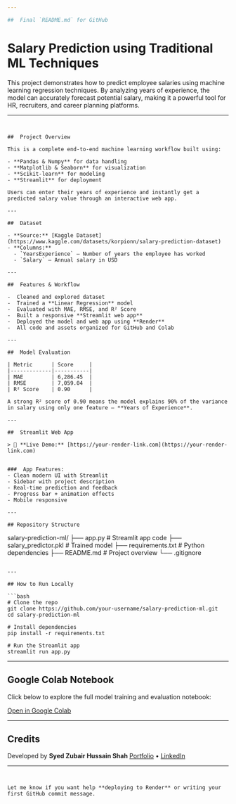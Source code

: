 ```yaml
---

##  Final `README.md` for GitHub

```
# Salary Prediction using Traditional ML Techniques

This project demonstrates how to predict employee salaries using machine learning regression techniques. By analyzing years of experience, the model can accurately forecast potential salary, making it a powerful tool for HR, recruiters, and career planning platforms.

---
```


##  Project Overview

This is a complete end-to-end machine learning workflow built using:

- **Pandas & Numpy** for data handling  
- **Matplotlib & Seaborn** for visualization  
- **Scikit-learn** for modeling  
- **Streamlit** for deployment  

Users can enter their years of experience and instantly get a predicted salary value through an interactive web app.

---

##  Dataset

- **Source:** [Kaggle Dataset](https://www.kaggle.com/datasets/korpionn/salary-prediction-dataset)
- **Columns:**
  - `YearsExperience` – Number of years the employee has worked
  - `Salary` – Annual salary in USD

---

##  Features & Workflow

-  Cleaned and explored dataset  
-  Trained a **Linear Regression** model  
-  Evaluated with MAE, RMSE, and R² Score  
-  Built a responsive **Streamlit web app**  
-  Deployed the model and web app using **Render**  
-  All code and assets organized for GitHub and Colab  

---

##  Model Evaluation

| Metric      | Score     |
|-------------|-----------|
| MAE         | 6,286.45  |
| RMSE        | 7,059.04  |
| R² Score    | 0.90      |

A strong R² score of 0.90 means the model explains 90% of the variance in salary using only one feature — **Years of Experience**.

---

##  Streamlit Web App

> 🔗 **Live Demo:** [https://your-render-link.com](https://your-render-link.com)  


###  App Features:
- Clean modern UI with Streamlit  
- Sidebar with project description  
- Real-time prediction and feedback  
- Progress bar + animation effects  
- Mobile responsive

---

## Repository Structure

```

salary-prediction-ml/
├── app.py                   # Streamlit app code
├── salary\_predictor.pkl     # Trained model
├── requirements.txt         # Python dependencies
├── README.md                # Project overview
└── .gitignore

````

---

## How to Run Locally

```bash
# Clone the repo
git clone https://github.com/your-username/salary-prediction-ml.git
cd salary-prediction-ml

# Install dependencies
pip install -r requirements.txt

# Run the Streamlit app
streamlit run app.py
````

---

## Google Colab Notebook

Click below to explore the full model training and evaluation notebook:

 [Open in Google Colab](https://colab.research.google.com/drive/1ObI1yeyQ3ar5oUDO7hXj0g6UewGWzTr8?usp=sharing)

---

##  Credits

Developed by **Syed Zubair Hussain Shah**
[Portfolio](https://zubair-hussain-shah.vercel.app/) • [LinkedIn](https://linkedin.com/in/syed-zubair-hussain-shah)

---

```


Let me know if you want help **deploying to Render** or writing your first GitHub commit message.
```
